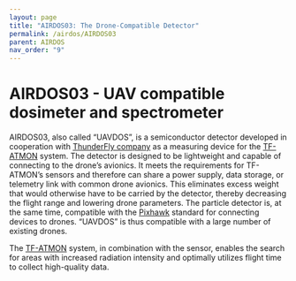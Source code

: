 ```yaml
---
layout: page
title: "AIRDOS03: The Drone-Compatible Detector"
permalink: /airdos/AIRDOS03
parent: AIRDOS
nav_order: "9"
---
```



# AIRDOS03 - UAV compatible dosimeter and spectrometer

AIRDOS03, also called “UAVDOS”, is a semiconductor detector developed in cooperation with [ThunderFly company](https://www.thunderfly.cz/) as a measuring device for the [TF-ATMON](https://www.thunderfly.cz/tf-atmon.html) system. The detector is designed to be lightweight and capable of connecting to the drone’s avionics. It meets the requirements for TF-ATMON’s sensors and therefore can share a power supply, data storage, or telemetry link with common drone avionics. This eliminates excess weight that would otherwise have to be carried by the detector, thereby decreasing the flight range and lowering drone parameters. The particle detector is, at the same time, compatible with the [Pixhawk](https://www.pixhawk.org/) standard for connecting devices to drones. “UAVDOS” is thus compatible with a large number of existing drones.

The [TF-ATMON](https://www.thunderfly.cz/tf-atmon.html) system, in combination with the sensor, enables the search for areas with increased radiation intensity and optimally utilizes flight time to collect high-quality data.

